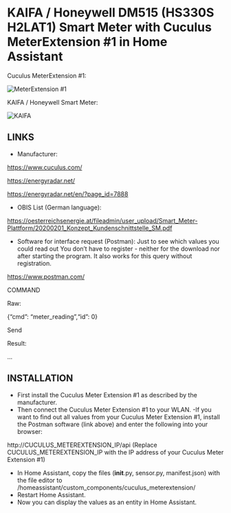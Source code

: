 <h1>KAIFA / Honeywell DM515 (HS330S H2LAT1) Smart Meter with Cuculus MeterExtension #1 in Home Assistant</h1>

Cuculus MeterExtension #1:

![MeterExtension #1](https://github.com/user-attachments/assets/cf31232b-828a-49f7-9cfb-47d83e8427dc)

KAIFA / Honeywell Smart Meter:

![KAIFA](https://github.com/user-attachments/assets/31d9c65e-d366-4ac7-89a0-3967a34fde61)


<h2>LINKS</h2>

- Manufacturer:

https://www.cuculus.com/

https://energyradar.net/

https://energyradar.net/en/?page_id=7888


- OBIS List (German language):

https://oesterreichsenergie.at/fileadmin/user_upload/Smart_Meter-Plattform/20200201_Konzept_Kundenschnittstelle_SM.pdf


- Software for interface request (Postman):
Just to see which values you could read out
You don’t have to register - neither for the download nor after starting the program.
It also works for this query without registration.

https://www.postman.com/


COMMAND

Raw:

{“cmd”: “meter_reading”,“id”: 0}

Send

Result:

...


<h2>INSTALLATION</h2>

- First install the Cuculus Meter Extension #1 as described by the manufacturer.
- Then connect the Cuculus Meter Extension #1 to your WLAN.
-If you want to find out all values from your Cuculus Meter Extension #1, install the Postman software (link above) and enter the following into your browser:

http://CUCULUS_METEREXTENSION_IP/api
(Replace CUCULUS_METEREXTENSION_IP with the IP address of your Cuculus Meter Extension #1)

- In Home Assistant, copy the files (__init__.py, sensor.py, manifest.json) with the file editor to /homeassistant/custom_components/cuculus_meterextension/
- Restart Home Assistant.
- Now you can display the values as an entity in Home Assistant.
